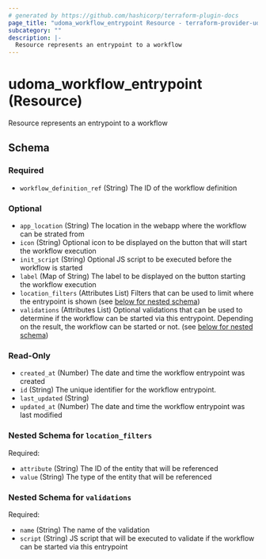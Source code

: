 ```yaml
---
# generated by https://github.com/hashicorp/terraform-plugin-docs
page_title: "udoma_workflow_entrypoint Resource - terraform-provider-udoma"
subcategory: ""
description: |-
  Resource represents an entrypoint to a workflow
---
```


# udoma_workflow_entrypoint (Resource)

Resource represents an entrypoint to a workflow



<!-- schema generated by tfplugindocs -->
## Schema

### Required

- `workflow_definition_ref` (String) The ID of the workflow definition

### Optional

- `app_location` (String) The location in the webapp where the workflow can be strated from
- `icon` (String) Optional icon to be displayed on the button that will start the workflow execution
- `init_script` (String) Optional JS script to be executed before the workflow is started
- `label` (Map of String) The label to be displayed on the button starting the workflow execution
- `location_filters` (Attributes List) Filters that can be used to limit where the entrypoint is shown (see [below for nested schema](#nestedatt--location_filters))
- `validations` (Attributes List) Optional validations that can be used to determine if the workflow can 
					be started via this entrypoint. Depending on the result, the workflow
					can be started or not. (see [below for nested schema](#nestedatt--validations))

### Read-Only

- `created_at` (Number) The date and time the workflow entrypoint was created
- `id` (String) The unique identifier for the workflow entrypoint.
- `last_updated` (String)
- `updated_at` (Number) The date and time the workflow entrypoint was last modified

<a id="nestedatt--location_filters"></a>
### Nested Schema for `location_filters`

Required:

- `attribute` (String) The ID of the entity that will be referenced
- `value` (String) The type of the entity that will be referenced


<a id="nestedatt--validations"></a>
### Nested Schema for `validations`

Required:

- `name` (String) The name of the validation
- `script` (String) JS script that will be executed to validate if the workflow can be started via this entrypoint
